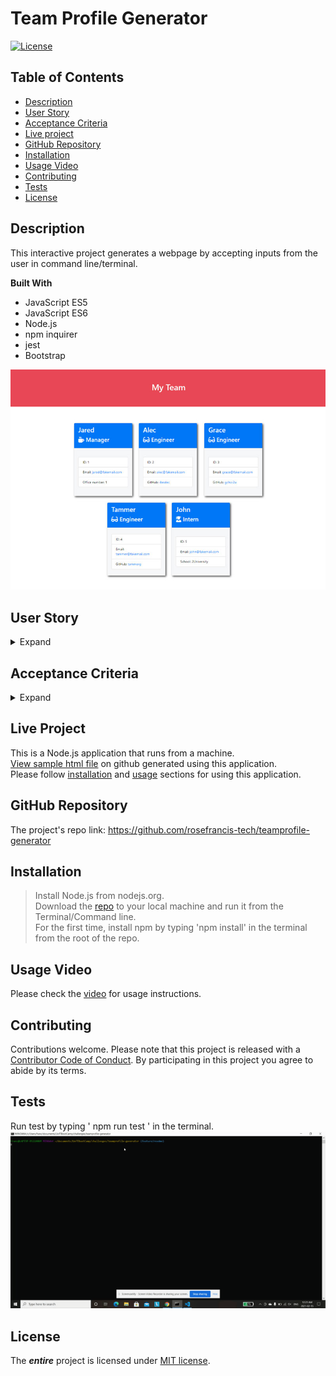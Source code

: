 # Team Profile Generator
   
[![License](https://img.shields.io/badge/License-MIT-yellow)](https://choosealicense.com/licenses/mit/) 
    
## Table of Contents
* [Description](#Description)
* [User Story](#User-Story)
* [Acceptance Criteria](#Acceptance-Criteria)
* [Live project](#Live-project)
* [GitHub Repository](#GitHub-Repository)
* [Installation](#Installation)
* [Usage Video](#Usage-Video)
* [Contributing](#Contributing)
* [Tests](#Tests)
* [License](#License)

## Description 
This interactive project generates a webpage by accepting inputs from the user in command line/terminal.

**Built With**
* JavaScript ES5  
* JavaScript ES6  
* Node.js  
* npm inquirer
* jest
* Bootstrap

![Mock-up image](/assets/images/mock-up.jpg "Mock-up image")
## User Story
<details>
<summary>Expand</summary>  

    AS A manager
    I WANT to generate a webpage that displays my team's basic info
    SO THAT I have quick access to their emails and GitHub profiles 
</details>

## Acceptance Criteria
<details>
<summary>Expand</summary> 
    
    GIVEN a command-line application that accepts user input
    WHEN I am prompted for my team members and their information
    THEN an HTML file is generated that displays a nicely formatted team roster based on user input
    WHEN I click on an email address in the HTML
    THEN my default email program opens and populates the TO field of the email with the address
    WHEN I click on the GitHub username
    THEN that GitHub profile opens in a new tab
    WHEN I start the application
    THEN I am prompted to enter the team manager’s name, employee ID, email address, and office number
    WHEN I enter the team manager’s name, employee ID, email address, and office number
    THEN I am presented with a menu with the option to add an engineer or an intern or to finish building my team
    WHEN I select the engineer option
    THEN I am prompted to enter the engineer’s name, ID, email, and GitHub username, and I am taken back to the menu
    WHEN I select the intern option
    THEN I am prompted to enter the intern’s name, ID, email, and school, and I am taken back to the menu
    WHEN I decide to finish building my team
    THEN I exit the application, and the HTML is generated
</details>

## Live Project
This is a Node.js application that runs from a machine.   
[View sample html file](https://github.com/rosefrancis-tech/teamprofile-generator/blob/develop/dist/index.html) on github generated using this application.  
Please follow [installation](#Installation) and [usage](#Usage-Video) sections for using this application.

## GitHub Repository
The project's repo link: https://github.com/rosefrancis-tech/teamprofile-generator

## Installation
>   Install Node.js from nodejs.org.  
>   Download the [repo](https://github.com/rosefrancis-tech/teamprofile-generator) to your local machine and run it from the Terminal/Command line.  
>   For the first time, install npm by typing 'npm install' in the terminal from the root of the repo.   

## Usage Video
Please check the [video](https://drive.google.com/file/d/16L5vlHsR6Rt0dfGbjmx3fT54g0w37cLb/view?usp=sharing) for usage instructions.

## Contributing
Contributions welcome.
Please note that this project is released with a [Contributor Code of Conduct](https://www.contributor-covenant.org/version/2/0/code_of_conduct/ "contributor-covenant.org"). By participating in this project you agree to abide by its terms.

## Tests
Run test by typing ' npm run test ' in the terminal.
![Test](/assets/images/test.gif "test demo")

## License   
The ***entire*** project is licensed under [MIT license](https://choosealicense.com/licenses/mit/).      
